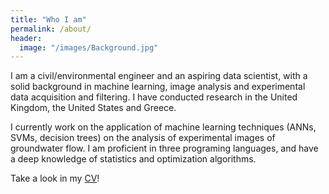 ```yaml
---
title: "Who I am"
permalink: /about/
header:
  image: "/images/Background.jpg"
---
```


I am a civil/environmental engineer and an aspiring data scientist, with a solid background in machine learning, image analysis and experimental data acquisition and filtering. I have conducted research in the United Kingdom, the United States and Greece.

I currently work on the application of machine learning techniques (ANNs, SVMs, decision trees) on the analysis of experimental images of groundwater flow. I am proficient in three programing languages, and have a deep knowledge of statistics and optimization algorithms.

Take a look in my [CV](https://github.com/GeorgiosEtsias/GeorgiosEtsias.github.io/blob/master/_pages/Etsias%20cv.pdf)!
